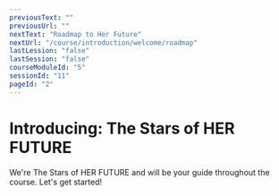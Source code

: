 ```yaml
---
previousText: ""
previousUrl: ""
nextText: "Roadmap to Her Future"
nextUrl: "/course/introduction/welcome/roadmap"
lastLession: "false"
lastSession: "false"
courseModuleId: "5"
sessionId: "11"
pageId: "2"
---
```



# Introducing: The Stars of HER FUTURE

We're The Stars of HER FUTURE and will be your guide throughout the course. Let's get started!



<sparkle-intro></sparkle-intro>
  
<!-- <sparkle-cards>
   <sparkle-card header="Zinab" icon="/assets/img/characters/zynab.png" size="lg">
    <p><strong>I'm Zinab or Z.</strong> My family’s from Nigeria, and we live in the Melrose section of the South Bronx. I’m all about racial justice, and watch… I’m going to be first Muslim mayor of New York City. Believe that!</p>
  </sparkle-card>

  <sparkle-card header="Kimberly" icon="/assets/img/characters/kimberly.png" size="lg">
    <p><strong>Hey, everyone, this Kimberly</strong> and I’m from Brooklyn. My dream is to become a venture capitalist, so I can fund businesses and causes led by other Black Women. I love watching reality TV shows that are related to business like Shark Tank and Undercover Boss.</p>
  </sparkle-card>

<sparkle-card header="Jen" icon="/assets/img/characters/jen.png" size="lg">
    <p><strong>Hi, my name’s Jen</strong> and I’m from Murray Hill Queens. Second-generation Korean American. I love softball and statistics, so right now my dream job would be in sabermetrics. You know, basically a data analyst in baseball.</p>
  </sparkle-card>

  <sparkle-card header="Yuna" icon="/assets/img/characters/yuna.png" size="lg">
    <p><strong>Hi, my name’s Yuna</strong> and I’m from Murray Hill Queens. Second-generation Korean American. I love softball and statistics, so right now my dream job would be in sabermetrics. You know, basically a data analyst in baseball.</p>
  </sparkle-card>

  <sparkle-card header="VALERIA" icon="/assets/img/characters/valeria.png" size="lg">
    <p><strong>I'm VALERIA</strong> but most of my friends call me Val. First-generation Dominican from Washington Heights. I could watch MSNBC and CNN all day. In fact, one day I’m going to have my own political talk show like my crushes Rachel Maddow and Robin Roberts.</p>
  </sparkle-card>
</sparkle-cards> -->
